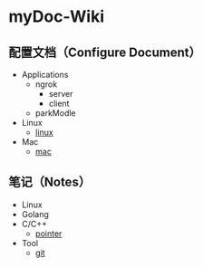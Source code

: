# myDoc-Wiki

## 配置文档（Configure Document）
* Applications
    * ngrok
        * server
        * client
    * parkModle
* Linux
    * [linux](https://github.com/gobomb/myDoc/wiki/linux)
* Mac
    * [mac](https://github.com/gobomb/myDoc/wiki/mac)
## 笔记（Notes）
* Linux
* Golang
* C/C++
    * [pointer](https://github.com/gobomb/myDoc/wiki/pointer)
* Tool
    * [git](https://github.com/gobomb/myDoc/wiki/git)
